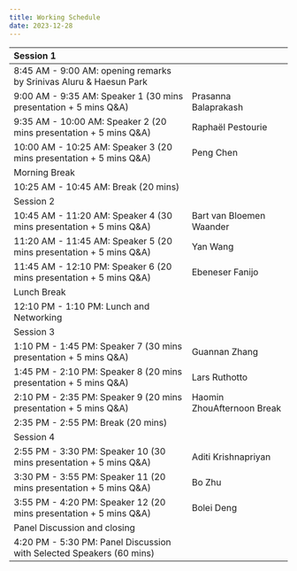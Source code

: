 ```yaml
---
title: Working Schedule
date: 2023-12-28
---
```


|Session 1| |
|:----|:----|
|8:45 AM - 9:00 AM: opening remarks by Srinivas Aluru & Haesun Park| |
|9:00 AM - 9:35 AM: Speaker 1 (30 mins presentation + 5 mins Q&A)|Prasanna Balaprakash|
|9:35 AM - 10:00 AM: Speaker 2 (20 mins presentation + 5 mins Q&A)|Raphaël Pestourie|
|10:00 AM - 10:25 AM: Speaker 3 (20 mins presentation + 5 mins Q&A)|Peng Chen|
|Morning Break| |
|10:25 AM - 10:45 AM: Break (20 mins)| |
|Session 2| |
|10:45 AM - 11:20 AM: Speaker 4 (30 mins presentation + 5 mins Q&A)|Bart van Bloemen Waander|
|11:20 AM - 11:45 AM: Speaker 5 (20 mins presentation + 5 mins Q&A)|Yan Wang|
|11:45 AM - 12:10 PM: Speaker 6 (20 mins presentation + 5 mins Q&A)|Ebeneser Fanijo|
|Lunch Break| |
|12:10 PM - 1:10 PM: Lunch and Networking| |
|Session 3| |
|1:10 PM - 1:45 PM: Speaker 7 (30 mins presentation + 5 mins Q&A)|Guannan Zhang|
|1:45 PM - 2:10 PM: Speaker 8 (20 mins presentation + 5 mins Q&A)|Lars Ruthotto|
|2:10 PM - 2:35 PM: Speaker 9 (20 mins presentation + 5 mins Q&A)|Haomin ZhouAfternoon Break| |
|2:35 PM - 2:55 PM: Break (20 mins)| |
|Session 4| |
|2:55 PM - 3:30 PM: Speaker 10 (30 mins presentation + 5 mins Q&A)|Aditi Krishnapriyan|
|3:30 PM - 3:55 PM: Speaker 11 (20 mins presentation + 5 mins Q&A)|Bo Zhu|
|3:55 PM - 4:20 PM: Speaker 12 (20 mins presentation + 5 mins Q&A)|Bolei Deng|
|Panel Discussion and closing | |
|4:20 PM - 5:30 PM: Panel Discussion with Selected Speakers (60 mins)| |
